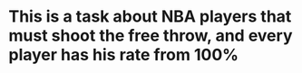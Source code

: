 # This is a task about NBA players that must shoot the free throw, and every player has his rate from 100% 
